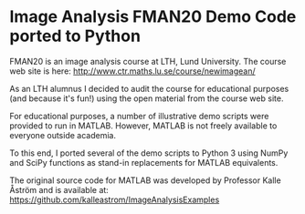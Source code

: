 # Image Analysis FMAN20 Demo Code ported to Python

FMAN20 is an image analysis course at LTH, Lund University. The course web site is here: http://www.ctr.maths.lu.se/course/newimagean/

As an LTH alumnus I decided to audit the course for educational purposes (and because it's fun!) using the open material from the course web site.

For educational purposes, a number of illustrative demo scripts were provided to run in MATLAB. However, MATLAB is not freely available to everyone outside academia.

To this end, I ported several of the demo scripts to Python 3 using NumPy and SciPy functions as stand-in replacements for MATLAB equivalents.

The original source code for MATLAB was developed by Professor Kalle Åström and is available at:
https://github.com/kalleastrom/ImageAnalysisExamples
